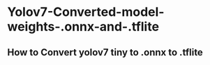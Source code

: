# Yolov7-Converted-model-weights-.onnx-and-.tflite

## How to Convert yolov7 tiny to .onnx to .tflite

